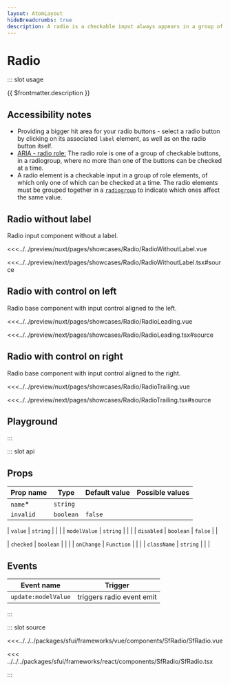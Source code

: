 ```yaml
---
layout: AtomLayout
hideBreadcrumbs: true
description: A radio is a checkable input always appears in a group of elements with the same role, where no more than one of the radio can be checked at a time.
---
```

# Radio

::: slot usage

{{ $frontmatter.description }}

## Accessibility notes

- Providing a bigger hit area for your radio buttons - select a radio button by clicking on its associated `label` element, as well as on the radio button itself.
- [ARIA - radio role:](https://developer.mozilla.org/en-US/docs/Web/Accessibility/ARIA/Roles/radio_role) The radio role is one of a group of checkable buttons, in a radiogroup, where no more than one of the buttons can be checked at a time.
- A radio element is a checkable input in a group of role elements, of which only one of which can be checked at a time. The radio elements must be grouped together in a [`radiogroup`](https://developer.mozilla.org/en-US/docs/Web/Accessibility/ARIA/Roles/radiogroup_role) to indicate which ones affect the same value.

## Radio without label

Radio input component without a label.

<Showcase showcase-name="Radio/RadioWithoutLabel">

<!-- vue -->
<<<../../preview/nuxt/pages/showcases/Radio/RadioWithoutLabel.vue
<!-- end vue -->
<!-- react -->
<<<../../preview/next/pages/showcases/Radio/RadioWithoutLabel.tsx#source
<!-- end react -->
</Showcase>

## Radio with control on left

Radio base component with input control aligned to the left.

<Showcase showcase-name="Radio/RadioLeading">

<!-- vue -->
<<<../../preview/nuxt/pages/showcases/Radio/RadioLeading.vue
<!-- end vue -->
<!-- react -->
<<<../../preview/next/pages/showcases/Radio/RadioLeading.tsx#source
<!-- end react -->
</Showcase>

## Radio with control on right

Radio base component with input control aligned to the right.

<Showcase showcase-name="Radio/RadioTrailing">

<!-- vue -->
<<<../../preview/nuxt/pages/showcases/Radio/RadioTrailing.vue
<!-- end vue -->
<!-- react -->
<<<../../preview/next/pages/showcases/Radio/RadioTrailing.tsx#source
<!-- end react -->
</Showcase>

## Playground

<Generate />

:::

::: slot api
## Props

| Prop name  | Type                          | Default value | Possible values       |
| ---------- | ----------------------------- | ------------- | --------------------- |
| `name`\*       | `string`                        |               |                       |
| `invalid`    | `boolean`                       | `false`         |                       |
<!-- vue -->
| `value`      | `string`                        |               |                       |
| `modelValue` | `string`                        |               |                       |
| `disabled`   | `boolean`                       | `false`         |                       |
<!-- end vue -->
<!-- react -->
| `checked`   | `boolean`                        |               |                       |
| `onChange`   | `Function`     |               |                       |
| `className` | `string`                         |               |                       |
<!-- end react -->

<!-- vue -->
## Events

| Event name        | Trigger                   |
| ----------------- | ------------------------- |
| `update:modelValue` | triggers radio event emit |

<!-- end vue -->
:::

::: slot source
<SourceCode>
<!-- vue -->
<<<../../../packages/sfui/frameworks/vue/components/SfRadio/SfRadio.vue
<!-- end vue -->

<!-- react -->
<<< ../../../packages/sfui/frameworks/react/components/SfRadio/SfRadio.tsx
<!-- end react -->
</SourceCode>
:::
